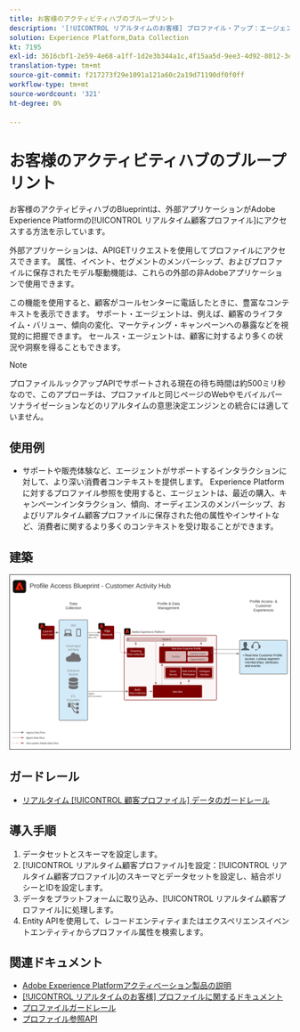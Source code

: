 ```yaml
---
title: お客様のアクティビティハブのブループリント
description: '[!UICONTROL リアルタイムのお客様] プロファイル・アップ：エージェント支援のサポートと販売に関するコンテキストを提供します。'
solution: Experience Platform,Data Collection
kt: 7195
exl-id: 3616cbf1-2e59-4e68-a1ff-1d2e3b344a1c,4f15aa5d-9ee3-4d92-8012-3e2f0c0d615f
translation-type: tm+mt
source-git-commit: f217273f29e1091a121a60c2a19d71190df0f0ff
workflow-type: tm+mt
source-wordcount: '321'
ht-degree: 0%

---
```


# お客様のアクティビティハブのブループリント

お客様のアクティビティハブのBlueprintは、外部アプリケーションがAdobe Experience Platformの[!UICONTROL リアルタイム顧客プロファイル]にアクセスする方法を示しています。

外部アプリケーションは、APIGETリクエストを使用してプロファイルにアクセスできます。 属性、イベント、セグメントのメンバーシップ、およびプロファイルに保存されたモデル駆動機能は、これらの外部の非Adobeアプリケーションで使用できます。

この機能を使用すると、顧客がコールセンターに電話したときに、豊富なコンテキストを表示できます。 サポート・エージェントは、例えば、顧客のライフタイム・バリュー、傾向の変化、マーケティング・キャンペーンへの暴露などを視覚的に把握できます。 セールス・エージェントは、顧客に対するより多くの状況や洞察を得ることもできます。

>[!NOTE]
>
>プロファイルルックアップAPIでサポートされる現在の待ち時間は約500ミリ秒なので、このアプローチは、プロファイルと同じページのWebやモバイルパーソナライゼーションなどのリアルタイムの意思決定エンジンとの統合には適していません。

## 使用例

* サポートや販売体験など、エージェントがサポートするインタラクションに対して、より深い消費者コンテキストを提供します。 Experience Platformに対するプロファイル参照を使用すると、エージェントは、最近の購入、キャンペーンインタラクション、傾向、オーディエンスのメンバーシップ、およびリアルタイム顧客プロファイルに保存された他の属性やインサイトなど、消費者に関するより多くのコンテキストを受け取ることができます。

## 建築

<img src="assets/cah.svg" alt="お客様のアクティビティハブのBlueprintのリファレンスアーキテクチャ" style="border:1px solid #4a4a4a" />

## ガードレール

* [リアルタイム [!UICONTROL 顧客プロファイル] データのガードレール](https://experienceleague.adobe.com/docs/experience-platform/profile/guardrails.html)

## 導入手順

1. データセットとスキーマを設定します。
1. [!UICONTROL リアルタイム顧客プロファイル]を設定：[!UICONTROL リアルタイム顧客プロファイル]のスキーマとデータセットを設定し、結合ポリシーとIDを設定します。
1. データをプラットフォームに取り込み、[!UICONTROL リアルタイム顧客プロファイル]に処理します。
1. Entity APIを使用して、レコードエンティティまたはエクスペリエンスイベントエンティティからプロファイル属性を検索します。

## 関連ドキュメント

* [Adobe Experience Platformアクティベーション製品の説明](https://helpx.adobe.com/legal/product-descriptions/adobe-experience-platform0.html)
* [[!UICONTROL リアルタイムのお客様] プロファイルに関するドキュメント](https://experienceleague.adobe.com/docs/experience-platform/profile/home.html?lang=en)
* [プロファイルガードレール](https://experienceleague.adobe.com/docs/experience-platform/profile/guardrails.html)
* [プロファイル参照API](https://www.adobe.io/apis/experienceplatform/home/api-reference.html)
